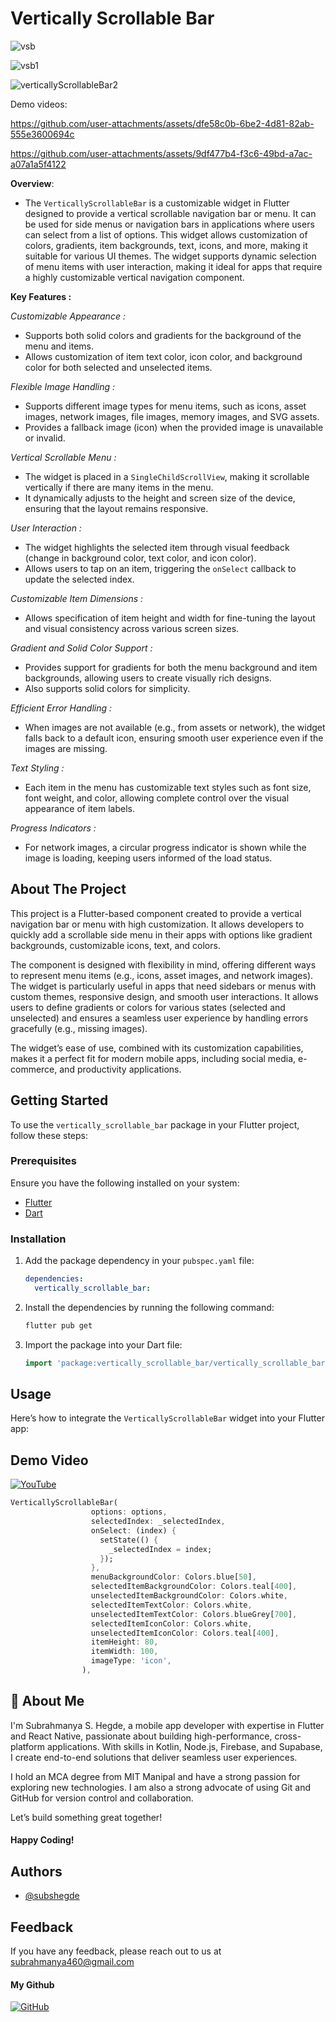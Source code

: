 # Vertically Scrollable Bar

![vsb](https://github.com/user-attachments/assets/07042c13-4bf1-4d8f-9b33-2c02bdb5f1fd)

![vsb1](https://github.com/user-attachments/assets/90c42538-1d3d-4725-af11-a0fe623df517)

![verticallyScrollableBar2](https://github.com/user-attachments/assets/35e0d973-f9e2-4aea-bbc4-594147089044)

Demo videos:

https://github.com/user-attachments/assets/dfe58c0b-6be2-4d81-82ab-555e3600694c

https://github.com/user-attachments/assets/9df477b4-f3c6-49bd-a7ac-a07a1a5f4122

**Overview**: 
  - The `VerticallyScrollableBar` is a customizable widget in Flutter designed to provide a vertical scrollable navigation bar or menu. It can be used for side menus or navigation bars in applications where users can select from a list of options. This widget allows customization of colors, gradients, item backgrounds, text, icons, and more, making it suitable for various UI themes. The widget supports dynamic selection of menu items with user interaction, making it ideal for apps that require a highly customizable vertical navigation component.

**Key Features :**

*Customizable Appearance :*
-  Supports both solid colors and gradients for the background of the menu and items.
- Allows customization of item text color, icon color, and background color for both selected and unselected items.

*Flexible Image Handling :*
- Supports different image types for menu items, such as icons, asset images, network images, file images, memory images, and SVG assets.
- Provides a fallback image (icon) when the provided image is unavailable or invalid.

*Vertical Scrollable Menu :*
- The widget is placed in a `SingleChildScrollView`, making it scrollable vertically if there are many items in the menu.
- It dynamically adjusts to the height and screen size of the device, ensuring that the layout remains responsive.

*User Interaction :*
- The widget highlights the selected item through visual feedback (change in background color, text color, and icon color).
- Allows users to tap on an item, triggering the `onSelect` callback to update the selected index.

*Customizable Item Dimensions :*
- Allows specification of item height and width for fine-tuning the layout and visual consistency across various screen sizes.

*Gradient and Solid Color Support :*
- Provides support for gradients for both the menu background and item backgrounds, allowing users to create visually rich designs.
- Also supports solid colors for simplicity.

*Efficient Error Handling :*
- When images are not available (e.g., from assets or network), the widget falls back to a default icon, ensuring smooth user experience even if the images are missing.

*Text Styling :*
- Each item in the menu has customizable text styles such as font size, font weight, and color, allowing complete control over the visual appearance of item labels.

*Progress Indicators :*
- For network images, a circular progress indicator is shown while the image is loading, keeping users informed of the load status.

## About The Project

This project is a Flutter-based component created to provide a vertical navigation bar or menu with high customization. It allows developers to quickly add a scrollable side menu in their apps with options like gradient backgrounds, customizable icons, text, and colors.

The component is designed with flexibility in mind, offering different ways to represent menu items (e.g., icons, asset images, and network images). The widget is particularly useful in apps that need sidebars or menus with custom themes, responsive design, and smooth user interactions. It allows users to define gradients or colors for various states (selected and unselected) and ensures a seamless user experience by handling errors gracefully (e.g., missing images).

The widget’s ease of use, combined with its customization capabilities, makes it a perfect fit for modern mobile apps, including social media, e-commerce, and productivity applications.

## Getting Started

To use the `vertically_scrollable_bar` package in your Flutter project, follow these steps:

### Prerequisites
Ensure you have the following installed on your system:
* [Flutter](https://flutter.dev/docs/get-started/install)
* [Dart](https://dart.dev/get-dart)

### Installation
1. Add the package dependency in your `pubspec.yaml` file:
    ```yaml
    dependencies:
      vertically_scrollable_bar:
    ```

2. Install the dependencies by running the following command:
    ```bash
    flutter pub get
    ```

3. Import the package into your Dart file:
    ```dart
    import 'package:vertically_scrollable_bar/vertically_scrollable_bar.dart';
    ```

## Usage

Here’s how to integrate the `VerticallyScrollableBar` widget into your Flutter app:

## Demo Video
[![YouTube](https://img.shields.io/badge/-YouTube-black.svg?style=for-the-badge&logo=youtube&colorB=555)](https://youtu.be/zq360cc8-iw?si=eqDI1ETAqtO07qer)


```dart
VerticallyScrollableBar(
                  options: options,
                  selectedIndex: _selectedIndex,
                  onSelect: (index) {
                    setState(() {
                      _selectedIndex = index;
                    });
                  },
                  menuBackgroundColor: Colors.blue[50],
                  selectedItemBackgroundColor: Colors.teal[400],
                  unselectedItemBackgroundColor: Colors.white,
                  selectedItemTextColor: Colors.white,
                  unselectedItemTextColor: Colors.blueGrey[700],
                  selectedItemIconColor: Colors.white,
                  unselectedItemIconColor: Colors.teal[400],
                  itemHeight: 80,
                  itemWidth: 100,
                  imageType: 'icon',
                ),
```
## 🚀 About Me
I'm Subrahmanya S. Hegde, a mobile app developer with expertise in Flutter and React Native, passionate about building high-performance, cross-platform applications. With skills in Kotlin, Node.js, Firebase, and Supabase, I create end-to-end solutions that deliver seamless user experiences.

I hold an MCA degree from MIT Manipal and have a strong passion for exploring new technologies. I am also a strong advocate of using Git and GitHub for version control and collaboration.

Let’s build something great together! 
#### Happy Coding!


## Authors

- [@subshegde](https://www.github.com/subshegde)


## Feedback

If you have any feedback, please reach out to us at subrahmanya460@gmail.com

#### My Github
[![GitHub](https://img.shields.io/badge/-GitHub-black.svg?style=for-the-badge&logo=github&colorB=000000&colorA=333333)](https://github.com/subshegde)
